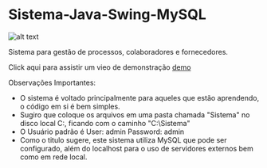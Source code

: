 # Sistema-Java-Swing-MySQL

![alt text](https://i.imgur.com/1clwpNN.png)

Sistema para gestão de processos, colaboradores e fornecedores.

Click aqui para assistir um vieo de demonstração [demo](https://www.youtube.com/watch?v=LikrnZxAVbk)

Observações Importantes:

- O sistema é voltado principalmente para aqueles que estão aprendendo, o código em si é bem simples.
- Sugiro que coloque os arquivos em uma pasta chamada "Sistema" no disco local C:, ficando com o caminho "C:\Sistema"
- O Usuário padrão é User: admin Password: admin
- Como o titulo sugere, este sistema utiliza MySQL que pode ser configurado, além do localhost para o uso de servidores externos bem como em rede local.
